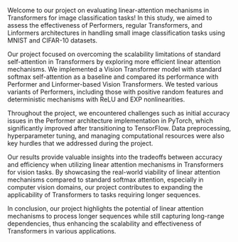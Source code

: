 Welcome to our project on evaluating linear-attention mechanisms in Transformers for image classification tasks! In this study, we aimed to assess the effectiveness of Performers, regular Transformers, and Linformers architectures in handling small image classification tasks using MNIST and CIFAR-10 datasets.

Our project focused on overcoming the scalability limitations of standard self-attention in Transformers by exploring more efficient linear attention mechanisms. We implemented a Vision Transformer model with standard softmax self-attention as a baseline and compared its performance with Performer and Linformer-based Vision Transformers. We tested various variants of Performers, including those with positive random features and deterministic mechanisms with ReLU and EXP nonlinearities.

Throughout the project, we encountered challenges such as initial accuracy issues in the Performer architecture implementation in PyTorch, which significantly improved after transitioning to TensorFlow. Data preprocessing, hyperparameter tuning, and managing computational resources were also key hurdles that we addressed during the project.

Our results provide valuable insights into the tradeoffs between accuracy and efficiency when utilizing linear attention mechanisms in Transformers for vision tasks. By showcasing the real-world viability of linear attention mechanisms compared to standard softmax attention, especially in computer vision domains, our project contributes to expanding the applicability of Transformers to tasks requiring longer sequences.

In conclusion, our project highlights the potential of linear attention mechanisms to process longer sequences while still capturing long-range dependencies, thus enhancing the scalability and effectiveness of Transformers in various applications.
